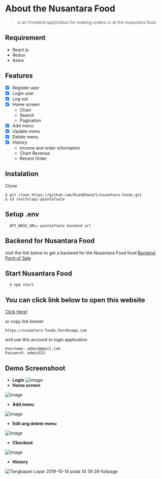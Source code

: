 # About the Nusantara Food
> is an frontend application for making orders in at the nusantara food

## Requirement
- React js
- Redux
- Axios

## Features
- [x] Register user
- [x] Login user
- [x] Log out
- [x] Home screen
  - Chart
  - Search
  - Pagination
- [x] Add menu
- [x] Update menu
- [x] Delete menu
- [x] History
  - income and order information
  - Chart Revenue
  - Recent Order

## Instalation
  Clone
  ```
  $ git clone https://github.com/RianKhanafi/nusantara-foods.git
  $ cd restfulapi-pointofsale
  ```
## Setup .env
```
  API_BASE_URL= pointofsale backend url
```
## Backend for Nusantara Food
visit the link below to get a backend for the Nusantara Food food
[Backend Point of Sale](https://github.com/RianKhanafi/restfulapi-pointofsale)

## Start Nusantara Food
```
  $ npm start
```
## You can click link below to open this website
[Click Here!](https://nusantara-foods.herokuapp.com])

 or copy link below!
```
https://nusantara-foods.herokuapp.com
```
and use this account to login application 
```
Username: admin@gmail.com
Password: admin123
```
## Demo Screenshoot

- __Login__
![image](https://user-images.githubusercontent.com/51011550/66734754-82477a80-ee8e-11e9-8e70-ccd506a66675.png)
- __Home screen__

![image](https://user-images.githubusercontent.com/51011550/66734949-347f4200-ee8f-11e9-8b44-fecc447f4e24.png)
- __Add menu__

![image](https://user-images.githubusercontent.com/51011550/66735163-cedf8580-ee8f-11e9-8ddb-9ec7046ff452.png)
- __Edit ang delete menu__

![image](https://user-images.githubusercontent.com/51011550/66735864-c1c39600-ee91-11e9-9c97-6777273b5655.png)
- __Checkout__

![image](https://user-images.githubusercontent.com/51011550/66734976-4a8d0280-ee8f-11e9-9f5e-3dfe6ec569b2.png)
- __History__

![Tangkapan Layar 2019-10-14 pada 14 39 28-fullpage](https://user-images.githubusercontent.com/51011550/66735471-a1dfa280-ee90-11e9-9f9b-ece37e9636cb.png)
